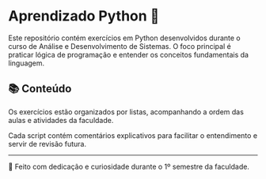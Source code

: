 # Aprendizado Python 🐍

Este repositório contém exercícios em Python desenvolvidos durante o curso de Análise e Desenvolvimento de Sistemas. O foco principal é praticar lógica de programação e entender os conceitos fundamentais da linguagem.

## 📚 Conteúdo

Os exercícios estão organizados por listas, acompanhando a ordem das aulas e atividades da faculdade.

Cada script contém comentários explicativos para facilitar o entendimento e servir de revisão futura.

---

🚀 Feito com dedicação e curiosidade durante o 1º semestre da faculdade.
